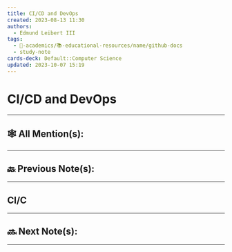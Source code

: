 ```yaml
---
title: CI/CD and DevOps
created: 2023-08-13 11:30
authors:
  - Edmund Leibert III
tags:
  - 🔴-academics/📚-educational-resources/name/github-docs
  - study-note
cards-deck: Default::Computer Science
updated: 2023-10-07 15:19
---
```


#  CI/CD and DevOps

---

## 🕸️ All Mention(s): 

---

## 🔙 Previous Note(s):

---

## CI/C



---

## 🔜 Next Note(s):

---
